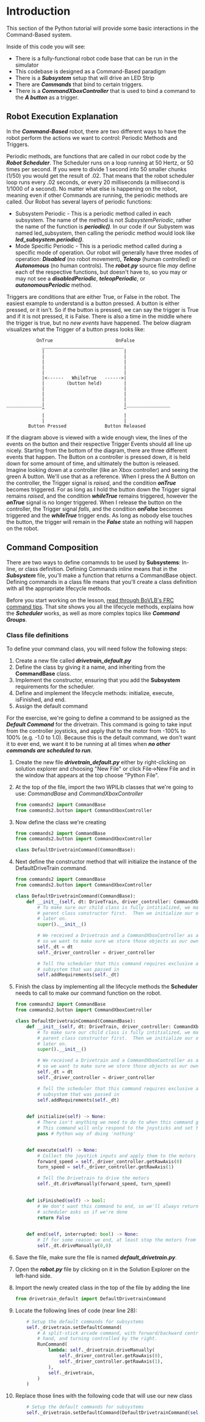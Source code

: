 # Introduction
This section of the Python tutorial will provide some basic interactions in the Command-Based system. 

Inside of this code you will see:
* There is a fully-functional robot code base that can be run in the simulator
* This codebase is designed as a Command-Based paradigm
* There is a ***Subsystem*** setup that will drive an LED Strip
* There are ***Commands*** that bind to certain triggers.
* There is a ***CommandXboxController*** that is used to bind a command to the ***A button*** as a trigger.

## Robot Execution Explanation
In the ***Command-Based*** robot, there are two different ways to have the robot perform the actions we want to control: Periodic Methods and Triggers.  

Periodic methods, are functions that are called in our robot code by the ***Robot Scheduler***. The Scheduler runs on a loop running at 50 Hertz, or 50 times per second. If you were to divide 1 second into 50 smaller chunks (1/50) you would get the result of .02.  That means that the robot scheduler loop runs every .02 seconds, or every 20 milliseconds (a millisecond is 1/1000 of a second). No matter what else is happening on the robot, meaning even if other Commands are running, the periodic methods are called. Our Robot has several layers of periodic functions: 
* Subsystem Periodic - This is a periodic method called in each subsystem.  The name of the method is not *SubsystemPeriodic*, rather the name of the function is ***periodic()***. In our code if our Subystem was named led_subsystem, then calling the periodic method would look like ***led_subsystem.periodic()***.
* Mode Specific Periodic - This is a periodic method called during a specific mode of operation. Our robot will generally have three modes of operation: ***Disabled*** (no robot movement), ***Teleop*** (human controlled) or ***Autonomous*** (no human controls).  The ***robot.py*** source file *may* define each of the respective functions, but doesn't have to, so you may or may not see a ***disabledPeriodic***, ***teleopPeriodic***, or ***autonomousPeriodic*** method.

Triggers are conditions that are either True, or False in the robot.  The easiest example to understand is a button pressed.  A button is either pressed, or it isn't. So if the button is pressed, we can say the trigger is True and if it is not pressed, it is False.  There is also a time in the middle where the trigger is true, but no *new events* have happened. The below diagram visualizes what the Trigger of a button press looks like:
```
           OnTrue                       OnFalse
             ______________________________
             |                             |
             |                             |
             |                             |
             |                             |
             |                             |
             |<------   WhileTrue   ------>|
             |        (button held)        |
             |                             |
             |                             |
             |                             |
_____________|                             |________________
             ^                             ^
             |                             |
             |                             |
        Button Pressed              Button Released          
```
If the diagram above is viewed with a wide enough view, the lines of the events on the button and their respective Trigger Events should all line up nicely.  Starting from the bottom of the diagram, there are three different events that happen.  The Button on a controller is pressed down, it is held down for some amount of time, and ultimately the button is released.  Imagine looking down at a controller (like an Xbox controller) and seeing the green A button.  We'll use that as a reference.  When I press the A Button on the controller, the Trigger signal is *raised*, and the condition ***onTrue*** becomes triggered. For as long as I hold the button down the Trigger signal remains *raised*, and the condition ***whileTrue*** remains triggered, however the ***onTrue*** signal is no longer triggered. When I release the button on the controller, the Trigger signal *falls*, and the condition ***onFalse*** becomes triggered and the ***whileTrue*** trigger ends. As long as nobody else touches the button, the trigger will remain in the ***False*** state an nothing will happen on the robot.

## Command Composition
There are two ways to define comamnds to be used by **Subsystems**: In-line, or class definition.  Defining Commands inline means that in the ***Subsystem*** file, you'll make a function that returns a CommandBase object. Defining commands in a class file means that you'll create a class definition with all the appropriate lifecycle methods.

Before you start working on the lesson, [read through BoVLB's FRC command tips](https://bovlb.github.io/frc-tips/commands). That site shows you all the lifecycle methods, explains how the ***Scheduler*** works, as well as more complex topics like ***Command Groups***.

### Class file definitions
To define your command class, you will need follow the following steps:
1. Create a new file called ***drivetrain_default.py***
1. Define the class by giving it a name, and inheriting from the **CommandBase** class.
1. Implement the constructor, ensuring that you add the **Subsystem** requirements for the scheduler.
1. Define and implement the lifecycle methods: initialize, execute, isFinished, and end.
1. Assign the default command 

For the exercise, we're going to define a command to be assigned as the ***Default Command*** for the drivetrain. This command is going to take input from the controller joysticks, and apply that to the motor from -100% to 100% (e.g. -1.0 to 1.0). Because this is the default command, we don't want it to ever end, we want it to be running at all times when ***no other commands are scheduled to run***.

1. Create the new file ***drivetrain_default.py*** either by right-clicking on solution explorer and choosing "New File" or click File->New File and in the window that appears at the top choose "Python File".
1. At the top of the file, import the two WPILib classes that we're going to use: *CommandBase* and *CommandXboxController*
    ```python
    from commands2 import CommandBase
    from commands2.button import CommandXboxComtroller
    ```
1. Now define the class we're creating
    ```python
    from commands2 import CommandBase
    from commands2.button import CommandXboxComtroller

    class DefaultDrivetrainCommand(CommandBase):
    ```
1. Next define the constructor method that will initialize the instance of the DefaultDriveTrain command.
    ```python
    from commands2 import CommandBase
    from commands2.button import CommandXboxComtroller

    class DefaultDrivetrainCommand(CommandBase):
        def __init__(self, dt: DriveTrain, driver_controller: CommandXboxController):
            # To make sure our child class is fully intitialized, we make sure to call the 
            # parent class constructor first.  Then we initialize our own object to be used 
            # later on.
            super().__init__()

            # We received a Drivetrain and a CommandXboxController as arguments to the constructor
            # so we want to make sure we store those objects as our own for future use.
            self._dt = dt
            self._driver_controller = driver_controller

            # Tell the scheduler that this command requires exclusive access to the Drivetrain
            # subsystem that was passed in
            self.addRequirements(self._dt)
    ```
1. Finish the class by implementing all the lifecycle methods the **Scheduler** needs to call to make our command function on the robot.
    ```python
    from commands2 import CommandBase
    from commands2.button import CommandXboxComtroller

    class DefaultDrivetrainCommand(CommandBase):
        def __init__(self, dt: DriveTrain, driver_controller: CommandXboxController):
            # To make sure our child class is fully intitialized, we make sure to call the 
            # parent class constructor first.  Then we initialize our own object to be used 
            # later on.
            super().__init__()

            # We received a Drivetrain and a CommandXboxController as arguments to the constructor
            # so we want to make sure we store those objects as our own for future use.
            self._dt = dt
            self._driver_controller = driver_controller

            # Tell the scheduler that this command requires exclusive access to the Drivetrain
            # subsystem that was passed in
            self.addRequirements(self._dt)

        
        def initialize(self) -> None:
            # There isn't anything we need to do to when this command gets scheduled.
            # This command will only respond to the joysticks and set the motors accordingly
            pass # Python way of doing 'nothing'
    

        def execute(self) -> None:
            # Collect the joystick inputs and apply them to the motors
            forward_speed = self._driver_controller.getRawAxis(0)
            turn_speed = self._driver_controller.getRawAxis(1)

            # Tell the Drivetrain to drive the motors
            self._dt.driveManually(forward_speed, turn_speed)
        

        def isFinished(self) -> bool:
            # We don't want this command to end, so we'll always return False when the 
            # scheduler asks us if we're done
            return False
        

        def end(self, interrupted: bool) -> None:
            # If for some reason we end, at least stop the motors from driving the robot
            self._dt.driveManually(0,0)
    ```
1. Save the file, make sure the file is named ***default_drivetrain.py***.

1. Open the ***robot.py*** file by clicking on it in the Solution Explorer on the left-hand side.

1. Import the newly created class in the top of the file by adding the line
    ```python
    from drivetrain_default import DefaultDrivetrainCommand
    ```

1. Locate the following lines of code (near line 28):
    ```python
        # Setup the default commands for subsystems
        self._drivetrain.setDefaultCommand(
            # A split-stick arcade command, with forward/backward controlled by the left
            # hand, and turning controlled by the right.
            RunCommand(
                lambda: self._drivetrain.driveManually(
                    self._driver_controller.getRawAxis(0),
                    self._driver_controller.getRawAxis(1),
                ),
                self._drivetrain,
            )
        )
    ```
1. Replace those lines with the following code that will use our new class
    ```python
        # Setup the default commands for subsystems
        self._drivetrain.setDefaultCommand(DefaultDrivetrainCommand(self._drivetrain, self._driver_controller))
    ```